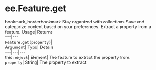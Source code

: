  
#  ee.Feature.get 
bookmark_borderbookmark Stay organized with collections  Save and categorize content based on your preferences.
Extract a property from a feature. 
Usage| Returns  
---|---  
`Feature.get(property)`|   
Argument| Type| Details  
---|---|---  
this: `object`| Element| The feature to extract the property from.  
`property`| String| The property to extract.  
